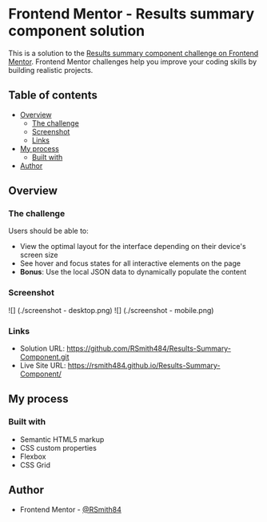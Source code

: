 # Frontend Mentor - Results summary component solution

This is a solution to the [Results summary component challenge on Frontend Mentor](https://www.frontendmentor.io/challenges/results-summary-component-CE_K6s0maV). Frontend Mentor challenges help you improve your coding skills by building realistic projects.

## Table of contents

- [Overview](#overview)
  - [The challenge](#the-challenge)
  - [Screenshot](#screenshot)
  - [Links](#links)
- [My process](#my-process)
  - [Built with](#built-with)
- [Author](#author)

## Overview

### The challenge

Users should be able to:

- View the optimal layout for the interface depending on their device's screen size
- See hover and focus states for all interactive elements on the page
- **Bonus**: Use the local JSON data to dynamically populate the content

### Screenshot

![] (./screenshot - desktop.png)
![] (./screenshot - mobile.png)

### Links

- Solution URL: https://github.com/RSmith484/Results-Summary-Component.git
- Live Site URL: https://rsmith484.github.io/Results-Summary-Component/

## My process

### Built with

- Semantic HTML5 markup
- CSS custom properties
- Flexbox
- CSS Grid

## Author

- Frontend Mentor - [@RSmith84](https://www.frontendmentor.io/profile/RSmith484)

